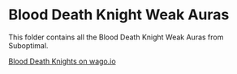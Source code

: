 # Blood Death Knight Weak Auras
This folder contains all the Blood Death Knight Weak Auras from Suboptimal.

[Blood Death Knights on wago.io](https://wago.io/weakauras/classes/death-knight/blood)
